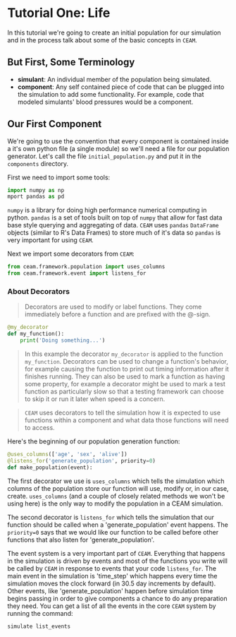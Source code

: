 Tutorial One: Life
===================

In this tutorial we're going to create an initial population for our simulation and in the process talk about some of the basic concepts in `CEAM`.

But First, Some Terminology
--------------------------

* __simulant__: An individual member of the population being simulated.
* __component__: Any self contained piece of code that can be plugged into the simulation to add some functionality. For example, code that modeled simulants' blood pressures would be a component.

Our First Component
-------------------

We're going to use the convention that every component is contained inside a it's own python file (a single module) so we'll need a file for our population generator. Let's call the file `initial_population.py` and put it in the `components` directory.

First we need to import some tools:

```python
import numpy as np
mport pandas as pd
```

`numpy` is a library for doing high performance numerical computing in python. `pandas` is a set of tools built on top of `numpy` that allow for fast data base style querying and aggregating of data. `CEAM` uses `pandas` `DataFrame` objects (similar to R's Data Frames) to store much of it's data so `pandas` is very important for using `CEAM`.

Next we import some decorators from `CEAM`:

```python
from ceam.framework.population import uses_columns
from ceam.framework.event import listens_for
```

### About Decorators

> Decorators are used to modify or label functions. They come immediately before a function and are prefixed with the @-sign.
```python
@my_decorator
def my_function():
    print('Doing something...')
```
> In this example the decorator `my_decorator` is applied to the function `my_function`. Decorators can be used to change a function's behavior, for example causing the function to print out timing information after it finishes running. They can also be used to mark a function as having some property, for example a decorator might be used to mark a test function as particularly slow so that a testing framework can choose to skip it or run it later when speed is a concern.

> `CEAM` uses decorators to tell the simulation how it is expected to use functions within a component and what data those functions will need to access.

Here's the beginning of our population generation function:

```python
@uses_columns(['age', 'sex', 'alive'])
@listens_for('generate_population', priority=0)
def make_population(event):
```
The first decorator we use is `uses_columns` which tells the simulation which columns of the population store our function will use, modify or, in our case, create. `uses_columns` (and a couple of closely related methods we won't be using here) is the only way to modify the population in a CEAM simulation.

The second decorator is `listens_for` which tells the simulation that our function should be called when a 'generate_population' event happens. The `priority=0` says that we would like our function to be called before other functions that also listen for 'generate_population'.

The event system is a very important part of `CEAM`. Everything that happens in the simulation is driven by events and most of the functions you write will be called by `CEAM` in response to events that your code `listens_for`. The main event in the simulation is 'time_step' which happens every time the simulation moves the clock forward (in 30.5 day increments by default). Other events, like 'generate_population' happen before simulation time begins passing in order to give components a chance to do any preparation they need. You can get a list of all the events in the core `CEAM` system by running the command:
```sh
simulate list_events
```
